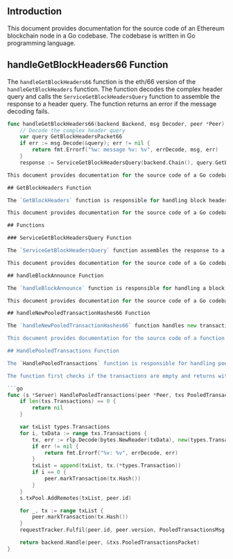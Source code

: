 ## Introduction

This document provides documentation for the source code of an Ethereum blockchain node in a Go codebase. The codebase is written in Go programming language.

## handleGetBlockHeaders66 Function

The `handleGetBlockHeaders66` function is the eth/66 version of the `handleGetBlockHeaders` function. The function decodes the complex header query and calls the `ServiceGetBlockHeadersQuery` function to assemble the response to a header query. The function returns an error if the message decoding fails.

```go
func handleGetBlockHeaders66(backend Backend, msg Decoder, peer *Peer) error {
    // Decode the complex header query
    var query GetBlockHeadersPacket66
    if err := msg.Decode(&query); err != nil {
        return fmt.Errorf("%w: message %v: %v", errDecode, msg, err)
    }
    response := ServiceGetBlockHeadersQuery(backend.Chain(), query.GetBlock ## Introduction

This document provides documentation for the source code of a Go codebase. The codebase contains several functions that are responsible for handling block header and body retrieval requests in the Ethereum network. The codebase is written in Go programming language.

## GetBlockHeaders Function

The `GetBlockHeaders` function is responsible for handling block header retrieval requests in the Ethereum network. The function takes two parameters: a ## Introduction

This document provides documentation for the source code of a Go codebase. The codebase contains several functions that are responsible for handling various network messages in the Ethereum protocol. The functions are written in Go programming language.

## Functions

### ServiceGetBlockHeadersQuery Function

The `ServiceGetBlockHeadersQuery` function assembles the response to a block header query. It is exposed to allow external packages to test protocol behavior. The function takes two parameters: a `chain` parameter of type `*core.BlockChain` and a `query` parameter of type `GetBlockHeadersPacket`. The function gathers block header data until the fetch or network limits are reached. It returns a ## Introduction

This document provides documentation for the source code of a Go codebase. The codebase contains several functions that handle different types of messages related to blockchain synchronization. The functions are written in Go programming language.

## handleBlockAnnounce Function

The `handleBlockAnnounce` function is responsible for handling a block announcement message received from a peer. The function takes three parameters: a `backend` ## Introduction

This document provides documentation for the source code of a Go codebase. The codebase contains several functions that handle transactions and transaction announcements in a blockchain network. The functions are written in Go programming language.

## handleNewPooledTransactionHashes66 Function

The `handleNewPooledTransactionHashes66` function handles new transaction announcements in a blockchain network. The function takes three parameters: a `Backend` interface, a `Decoder` interface, and a `Peer` struct. The function checks if the backend accepts transactions and decodes the message using the `Decode` method of the `Decoder ## Introduction

This document provides documentation for the source code of a function in a Go codebase. The function is responsible for handling pooled transactions received from a peer in a blockchain network. The codebase is written in Go programming language.

## HandlePooledTransactions Function

The `HandlePooledTransactions` function is responsible for handling pooled transactions received from a peer in a blockchain network. The function takes two parameters: a `peer` parameter which is a pointer to a Peer struct representing the peer that sent the transactions, and a `txs` parameter which is a PooledTransactionsPacket struct representing the pooled transactions received from the peer. The function returns an error if there is an issue decoding the transactions.

The function first checks if the transactions are empty and returns without doing anything if they are. Otherwise, the function decodes each transaction and adds it to the transaction pool. The function then marks each transaction as received by the peer and fulfills the request tracker. Finally, the function calls the Handle function of the backend to handle the pooled transactions.

```go
func (s *Server) HandlePooledTransactions(peer *Peer, txs PooledTransactionsPacket) error {
	if len(txs.Transactions) == 0 {
		return nil
	}

	var txList types.Transactions
	for i, txData := range txs.Transactions {
		tx, err := rlp.Decode(bytes.NewReader(txData), new(types.Transaction))
		if err != nil {
			return fmt.Errorf("%v: %v", errDecode, err)
		}
		txList = append(txList, tx.(*types.Transaction))
		if i == 0 {
			peer.markTransaction(tx.Hash())
		}
	}
	s.txPool.AddRemotes(txList, peer.id)

	for _, tx := range txList {
		peer.markTransaction(tx.Hash())
	}
	requestTracker.Fulfil(peer.id, peer.version, PooledTransactionsMsg, txs.RequestId)

	return backend.Handle(peer, &txs.PooledTransactionsPacket)
}
```